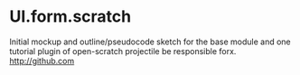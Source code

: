UI.form.scratch
===============

Initial mockup and outline/pseudocode sketch for the base module and one tutorial plugin of open-scratch projectile be responsible forx. 
http://github.com
